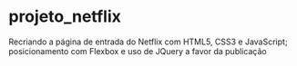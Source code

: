 # projeto_netflix
Recriando a página de entrada do Netflix com HTML5, CSS3 e JavaScript; posicionamento com Flexbox e uso de JQuery a favor da publicação
